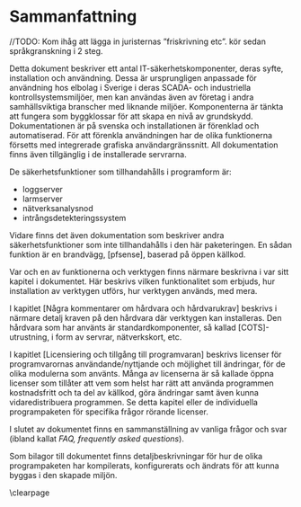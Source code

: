 # Sammanfattning

//TODO: Kom ihåg att lägga in juristernas ”friskrivning etc”. kör sedan språkgranskning i 2 steg.

Detta dokument beskriver ett antal IT-säkerhetskomponenter, deras syfte, installation och användning. Dessa är ursprungligen anpassade för användning hos elbolag i Sverige i deras SCADA- och industriella kontrollsystemsmiljöer, men kan användas även av företag i andra samhällsviktiga branscher med liknande miljöer. Komponenterna är tänkta att fungera som byggklossar för att skapa en nivå av grundskydd. Dokumentationen är på svenska och installationen är förenklad och automatiserad. För att förenkla användningen har de olika funktionerna försetts med integrerade grafiska användargränssnitt. All dokumentation finns även tillgänglig i de installerade servrarna.

De säkerhetsfunktioner som tillhandahålls i programform är:

  * loggserver
  * larmserver
  * nätverksanalysnod
  * intrångsdetekteringssystem

Vidare finns det även dokumentation som beskriver andra säkerhetsfunktioner som inte
tillhandahålls i den här paketeringen. En sådan funktion är en brandvägg, [pfsense],
baserad på öppen källkod.

Var och en av funktionerna och verktygen finns närmare beskrivna i var sitt kapitel i dokumentet. Här beskrivs vilken funktionalitet som erbjuds, hur installation av verktygen utförs, hur verktygen används, med mera.

I kapitlet [Några kommentarer om hårdvara och hårdvarukrav] beskrivs i närmare detalj kraven på den hårdvara där verktygen kan installeras. Den hårdvara som har använts är standardkomponenter, så kallad [COTS]-utrustning, i form av servrar, nätverkskort, etc.

I kapitlet [Licensiering och tillgång till programvaran] beskrivs licenser för programvarornas användande/nyttjande och möjlighet till ändringar, för de olika modulerna som använts. Många av licenserna är så kallade öppna licenser som tillåter att vem som helst har rätt att använda programmen kostnadsfritt och ta del av källkod, göra ändringar samt även kunna vidaredistribuera programmen. Se detta kapitel eller de individuella programpaketen för specifika frågor rörande licenser.

I slutet av dokumentet finns en sammanställning av vanliga frågor och svar
(ibland kallat *FAQ, frequently asked questions*).

Som bilagor till dokumentet finns detaljbeskrivningar för hur de olika programpaketen har kompilerats, konfigurerats och ändrats för att kunna byggas i den skapade miljön.

\clearpage
